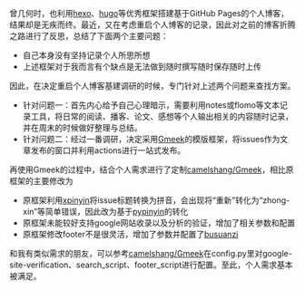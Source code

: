 曾几何时，也利用[hexo](https://github.com/hexojs/hexo)、[hugo](https://github.com/gohugoio/hugo)等优秀框架搭建基于GitHub Pages的个人博客，结果却是无疾而终。最近，又在考虑重启个人博客的记录，因此对之前的博客折腾之路进行了反思，总结了下面两个主要问题：
- 自己本身没有坚持记录个人所思所想
- 上述框架对于我而言有个缺点是无法做到随时撰写随时保存随时上传

因此，在决定重启个人博客基建调研的时候，专门针对上述两个问题来查找方案。
- 针对问题一：首先内心给予自己心理暗示，需要利用notes或flomo等文本记录工具，将日常的阅读、播客、论文、感想等个人输出相关的内容随时记录，并在周末的时候做好整理与总结。
- 针对问题二：经过一番调研，决定采用[Gmeek](https://github.com/Meekdai/Gmeek)的模版框架，将issues作为文章发布的窗口并利用actions进行一站式发布。

再使用Gmeek的过程中，结合个人需求进行了定制[camelshang/Gmeek](https://github.com/camelshang/Gmeek)，相比原框架的主要修改为
- 原框架利用[xpinyin](https://github.com/lxneng/xpinyin)将issue标题转换为拼音，会出现将“重新”转化为“zhong-xin”等简单错误，因此改为基于[pypinyin](https://github.com/mozillazg/python-pinyin)的转化
- 原框架未能较好支持google网站收录以及分析的验证，增加了相关参数和配置
- 原框架修改footer不是很灵活，增加了参数并配置了[busuanzi](https://www.bing.com/search?q=busuanzi&qs=n&form=QBRE&=%25eManage%20Your%20Search%20History%25E&sp=-1&lq=0&pq=busuanzi&sc=10-8&sk=&cvid=A2400E00E5F04FF2BDA87CCC5ACCF61E&ghsh=0&ghacc=0&ghpl=)

和我有类似需求的朋友，可以参考[camelshang/Gmeek](https://github.com/camelshang/Gmeek)在config.py里对google-site-verification、search_script、footer_script进行配置。至此，个人需求基本被满足。